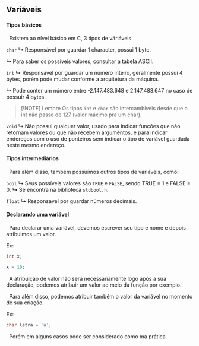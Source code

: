 ## Variáveis

#### Tipos básicos
&nbsp; Existem ao nível básico em C, 3 tipos de váriáveis.

`char`
&rdsh; Responsável por guardar 1 character, possui 1 byte.

&rdsh; Para saber os possíveis valores, consultar a tabela ASCII.

`int`
&rdsh; Responsável por guardar um número inteiro, geralmente possui 4 bytes, porém pode mudar conforme a arquitetura da máquina.

&rdsh; Pode conter um número entre -2.147.483.648 e 2.147.483.647 no caso de possuir 4 bytes.

>[!NOTE] Lembre
> Os tipos `int` e `char` são intercambíveis desde que o int não passe de 127 (valor máximo pra um char).

`void`
&rdsh; Não possui qualquer valor, usado para indicar funções que não retornam valores ou que não recebem argumentos, e para indicar endereços com o uso de ponteiros sem indicar o tipo de variável guardada neste mesmo endereço.
#### Tipos intermediários

&nbsp; Para além disso, também possuímos outros tipos de variáveis, como:

`bool`
&rdsh; Seus possíveis valores são `TRUE` e `FALSE`, sendo TRUE = 1 e FALSE = 0.
&rdsh; Se encontra na biblioteca `stdbool.h`.

`float`
&rdsh;  Responsável por guardar números decimais.

#### Declarando uma variável

&nbsp; Para declarar uma variável, devemos escrever seu tipo e nome e depois atribuimos um valor.

Ex:

```c
int x;

x = 10;
```
&nbsp; A atribuição de valor não será necessariamente logo após a sua declaração, podemos atribuir um valor ao meio da função por exemplo.

&nbsp; Para além disso, podemos atribuir também o valor da variável no momento de sua criação.

Ex:

```c
char letra = 'a';
```
&nbsp; Porém em alguns casos pode ser considerado como má prática.
